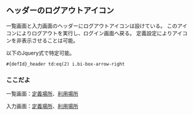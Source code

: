 ## ヘッダーのログアウトアイコン

一覧画面と入力画面のヘッダーにログアウトアイコンは設けている。
このアイコンによりログアウトを実行し、ログイン画面へ戻る。
定義設定によりアイコンを非表示させることは可能。

以下のJquery式で特定可能。
```
#{defId}_header td:eq(2) i.bi-box-arrow-right
```

### ここだよ
一覧画面：[定義場所](https://efwgrp.github.io/ske/svg/header.logout.listPage.def.svg)、[利用場所](https://efwgrp.github.io/ske/svg/header.logout.listPage.svg)

入力画面：[定義場所](https://efwgrp.github.io/ske/svg/header.logout.inputPage.def.svg)、[利用場所](https://efwgrp.github.io/ske/svg/header.logout.inputPage.svg)
